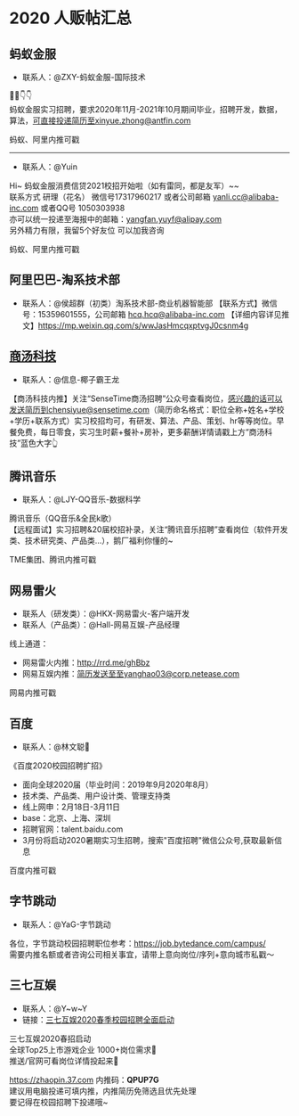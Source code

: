 # 2020 人贩帖汇总

## 蚂蚁金服

* 联系人：@ZXY-蚂蚁金服-国际技术 

📢📢👇👇  
蚂蚁金服实习招聘，要求2020年11月-2021年10月期间毕业，招聘开发，数据，算法，可直接投递简历至xinyue.zhong@antfin.com

蚂蚁、阿里内推可戳

***

* 联系人：@Yuin 

Hi~ 蚂蚁金服消费信贷2021校招开始啦（如有雷同，都是友军）~~  
联系方式 研理（花名） 微信号17317960217 或者公司邮箱 yanli.cc@alibaba-inc.com 或者QQ号 1050303938  
亦可以统一投递至海报中的邮箱：yangfan.yuyf@alipay.com   
另外精力有限，我留5个好友位 可以加我咨询

蚂蚁、阿里内推可戳


## 阿里巴巴-淘系技术部

* 联系人：@侯超群（初类）淘系技术部-商业机器智能部
【联系方式】微信号：15359601555，公司邮箱 hcq.hcq@alibaba-inc.com 
【详细内容详见推文】https://mp.weixin.qq.com/s/wwJasHmcqxptvgJ0csnm4g


## [商汤科技](sensetime.md)

* 联系人：@信息-椰子霸王龙 

【商汤科技内推】关注“SenseTime商汤招聘”公众号查看岗位，感兴趣的话可以发送简历到chensiyue@sensetime.com（简历命名格式：职位全称+姓名+学校+学历+联系方式）实习校招均可，有研发、算法、产品、策划、hr等等岗位。早餐免费，每日零食，实习生时薪+餐补+房补，更多薪酬详情请戳上方“商汤科技”蓝色大字👆 


## 腾讯音乐

* 联系人：@LJY-QQ音乐-数据科学

腾讯音乐（QQ音乐&全民k歌）  
【远程面试】实习招聘&20届校招补录，关注“腾讯音乐招聘”查看岗位（软件开发类、技术研究类、产品类…），鹅厂福利你懂的~

TME集团、腾讯内推可戳

## 网易雷火

* 联系人（研发类）：@HKX-网易雷火-客户端开发 
* 联系人（产品类）：@Hall-网易互娱-产品经理 


线上通道：
- 网易雷火内推：http://rrd.me/ghBbz
- 网易互娱内推：简历发送至至yanghao03@corp.netease.com

网易内推可戳

## 百度

* 联系人：@林文聪🐳

《百度2020校园招聘扩招》
* 面向全球2020届（毕业时间：2019年9月2020年8月）
* 技术类、产品类、用户设计类、管理支持类
* 线上网申：2月18日-3月11日
* base：北京、上海、深圳
* 招聘官网：talent.baidu.com 
* 3月份将启动2020暑期实习生招聘，搜索"百度招聘"微信公众号,获取最新信息

百度内推可戳

## 字节跳动

* 联系人：@YaG-字节跳动

各位，字节跳动校园招聘职位参考：https://job.bytedance.com/campus/  
需要内推名额或者咨询公司相关事宜，请带上意向岗位/序列+意向城市私戳～

## 三七互娱

* 联系人：@Y\~w\~Y
* 链接：[三七互娱2020春季校园招聘全面启动](https://mp.weixin.qq.com/s/lRuXvEsWXvvhTol-A1MUkw)

三七互娱2020春招启动  
全球Top25上市游戏企业 1000+岗位需求👏  
推送/官网可看岗位详情投起来🔎  

https://zhaopin.37.com   内推码：**QPUP7G**  
建议用电脑投递可填内推，内推简历免筛选且优先处理  
要记得在校园招聘下投递哦~  
